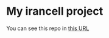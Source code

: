 # My irancell project
You can see this repo in [this URL](https://negar-karimnejad.github.io/irancell/)
